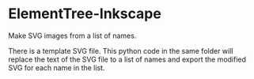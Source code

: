 # ElementTree-Inkscape
Make SVG images from a list of names.

There is a template SVG file. This python code in the same folder will replace the text of the SVG file to a list of names and export the modified SVG for each name in the list.

